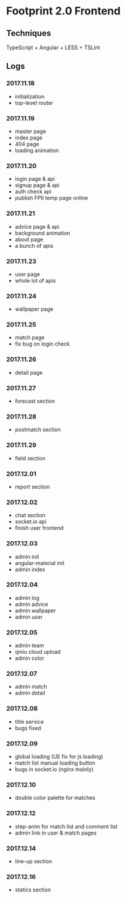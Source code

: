 # Footprint 2.0 Frontend

## Techniques
TypeScript + Angular + LESS + TSLint

## Logs
### 2017.11.18
* initialization
* top-level router

### 2017.11.19
* master page
* index page
* 404 page
* loading animation

### 2017.11.20
* login page & api
* signup page & api
* auth check api
* publish FPII temp page online

### 2017.11.21
* advice page & api
* background animation
* about page
* a bunch of apis

### 2017.11.23
* user page
* whole lot of apis

### 2017.11.24
* wallpaper page

### 2017.11.25
* match page
* fix bug on login check

### 2017.11.26
* detail page

### 2017.11.27
* forecast section

### 2017.11.28
* postmatch section

### 2017.11.29
* field section

### 2017.12.01
* report section

### 2017.12.02
* chat section
* socket.io api
* finish user frontend

### 2017.12.03
* admin init
* angular-material init
* admin index

### 2017.12.04
* admin log
* admin advice
* admin wallpaper
* admin user

### 2017.12.05
* admin team
* qiniu cloud upload
* admin color

### 2017.12.07
* admin match
* admin detail

### 2017.12.08
* title service
* bugs fixed

### 2017.12.09
* global loading (UE fix for js loading)
* match list manual loading button
* bugs in socket.io (nginx mainly)

### 2017.12.10
* double color palette for matches

### 2017.12.12
* step-anim for match list and comment list
* admin link in user & match pages

### 2017.12.14
* line-up section

### 2017.12.16
* statics section